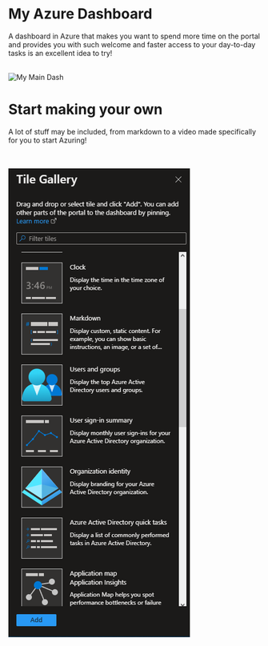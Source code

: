 # My Azure Dashboard
A dashboard in Azure that makes you want to spend more time on the portal and provides you with such welcome and faster access to your day-to-day tasks is an excellent idea to try!

<br>
<img src="obj/main—.gif" alt="My Main Dash"  />

<br>




# Start making your own
A lot of stuff may be included, from markdown to a video made specifically for you to start Azuring!

<br>
<br>
<img src=obj/gallery.PNG  />
